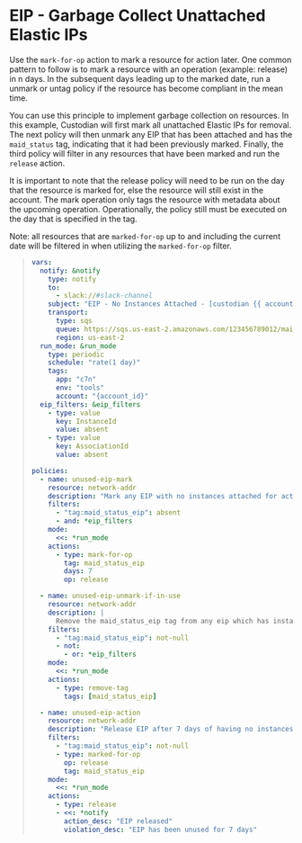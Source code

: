 # EIP - Garbage Collect Unattached Elastic IPs

Use the `mark-for-op` action to mark a resource for action later. One
common pattern to follow is to mark a resource with an operation
(example: release) in n days. In the subsequent days leading up to the
marked date, run a unmark or untag policy if the resource has become
compliant in the mean time.

You can use this principle to implement garbage collection on resources.
In this example, Custodian will first mark all unattached Elastic IPs
for removal. The next policy will then unmark any EIP that has been
attached and has the `maid_status` tag, indicating that it had been
previously marked. Finally, the third policy will filter in any
resources that have been marked and run the `release` action.

It is important to note that the release policy will need to be run on
the day that the resource is marked for, else the resource will still
exist in the account. The mark operation only tags the resource with
metadata about the upcoming operation. Operationally, the policy still
must be executed on the day that is specified in the tag.

Note: all resources that are `marked-for-op` up to and including the
current date will be filtered in when utilizing the `marked-for-op`
filter.

> ``` yaml
> vars:
>   notify: &notify
>     type: notify
>     to:
>       - slack://#slack-channel
>     subject: "EIP - No Instances Attached - [custodian {{ account }} - {{ region }}]"
>     transport:
>       type: sqs
>       queue: https://sqs.us-east-2.amazonaws.com/123456789012/mailer
>       region: us-east-2
>   run_mode: &run_mode
>     type: periodic
>     schedule: "rate(1 day)"
>     tags:
>       app: "c7n"
>       env: "tools"
>       account: "{account_id}"
>   eip_filters: &eip_filters
>     - type: value
>       key: InstanceId
>       value: absent
>     - type: value
>       key: AssociationId
>       value: absent
>
> policies:
>   - name: unused-eip-mark
>     resource: network-addr
>     description: "Mark any EIP with no instances attached for action in 7 days"
>     filters:
>       - "tag:maid_status_eip": absent
>       - and: *eip_filters
>     mode:
>       <<: *run_mode
>     actions:
>       - type: mark-for-op
>         tag: maid_status_eip
>         days: 7
>         op: release
>
>   - name: unused-eip-unmark-if-in-use
>     resource: network-addr
>     description: |
>       Remove the maid_status_eip tag from any eip which has instances attached
>     filters:
>       - "tag:maid_status_eip": not-null
>       - not: 
>         - or: *eip_filters
>     mode:
>       <<: *run_mode
>     actions:
>       - type: remove-tag
>         tags: [maid_status_eip]
>
>   - name: unused-eip-action
>     resource: network-addr
>     description: "Release EIP after 7 days of having no instances"
>     filters:
>       - "tag:maid_status_eip": not-null
>       - type: marked-for-op
>         op: release
>         tag: maid_status_eip
>     mode:
>       <<: *run_mode
>     actions:
>       - type: release
>       - <<: *notify
>         action_desc: "EIP released"
>         violation_desc: "EIP has been unused for 7 days"
> ```

